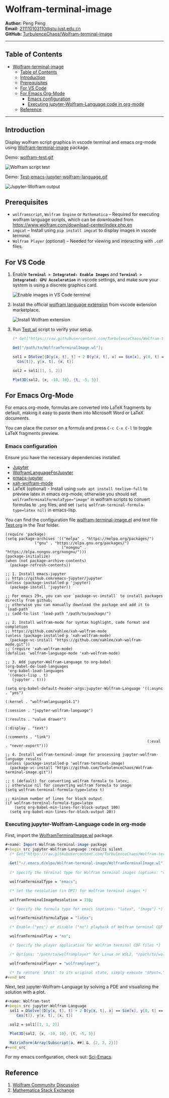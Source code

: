 # Wolfram-terminal-image

**Author:** Peng Peng  \
**Email:** [211110103110@stu.just.edu.cn](mailto:211110103110@stu.just.edu.cn)  \
**GitHub:** [TurbulenceChaos/Wolfram-terminal-image](https://github.com/TurbulenceChaos/Wolfram-terminal-image)

---

## Table of Contents
- [Wolfram-terminal-image](#wolfram-terminal-image)
  - [Table of Contents](#table-of-contents)
  - [Introduction](#introduction)
  - [Prerequisites](#prerequisites)
  - [For VS Code](#for-vs-code)
  - [For Emacs Org-Mode](#for-emacs-org-mode)
    - [Emacs configuration](#emacs-configuration)
    - [Executing jupyter-Wolfram-Language code in org-mode](#executing-jupyter-wolfram-language-code-in-org-mode)
  - [Reference](#reference)

---
## Introduction
Display wolfram script graphics in vscode terminal and emacs org-mode using [Wolfram-terminal-image](https://github.com/TurbulenceChaos/Wolfram-terminal-image) package.

Demo: [wolfram-test.gif](https://github.com/TurbulenceChaos/Wolfram-terminal-image/blob/main/Images/wolfram-test.gif)  

![Wolfram script test](Images/wolfram-test.gif)

Demo: [Test-emacs-jupyter-wolfram-language.gif](https://github.com/TurbulenceChaos/Wolfram-terminal-image/blob/main/Images/Test-emacs-jupyter-wolfram-language.gif)  

![Jupyter-Wolfram output](Images/Test-emacs-jupyter-wolfram-language.gif)

## Prerequisites
- `wolframscript`, `Wolfram Engine` or `Mathematica` – Required for executing wolfram language scripts, which can be downloaded from https://www.wolfram.com/download-center/index.php.en 
- `imgcat` – Install using `pip install imgcat` to display images in vscode terminal.
- `Wolfram Player` (optional) – Needed for viewing and interacting with `.cdf` files.

## For VS Code

1. Enable **`Terminal > Integrated: Enable Images`** and **`Terminal > Integrated: GPU Acceleration`** in vscode settings, and make sure your system is using a discrete graphics card.

   ![Enable images in VS Code terminal](Images/vscode-terminal-enable-images.png)

2. Install the official [wolfram language extension](https://github.com/WolframResearch/vscode-wolfram) from vscode extension marketplace.

   ![Install Wolfram extension](Images/vscode-official-wolfram-extension.png)

3. Run [Test.wl](Test/Test.wl) script to verify your setup.
   ```Mathematica
   (* Get["https://raw.githubusercontent.com/TurbulenceChaos/Wolfram-terminal-image/refs/heads/main/WolframTerminalImage.wl"]; *)

   Get["/path/to/WolframTerminalImage.wl"];

   sol1 = DSolve[{D[y[x, t], t] + 2 D[y[x, t], x] == Sin[x], y[0, t] == 
     Cos[t]}, y[x, t], {x, t}]

   sol2 = sol1[[1, 1, 2]]

   Plot3D[sol2, {x, -10, 10}, {t, -5, 5}]
   ```

## For Emacs Org-Mode
For emacs org-mode, formulas are converted into LaTeX fragments by default, making it easy to paste them into Microsoft Word or LaTeX documents.

You can place the cursor on a formula and press `C-c C-x C-l` to toggle LaTeX fragments preview.

### Emacs configuration
Ensure you have the necessary dependencies installed.
- [Jupyter](https://jupyter.org/install)
- [WolframLanguageForJupyter](https://github.com/WolframResearch/WolframLanguageForJupyter)
- [emacs-jupyter](https://github.com/emacs-jupyter/jupyter)
- [xah-wolfram-mode](https://github.com/xahlee/xah-wolfram-mode)
- LaTeX (optional) - Install using `sudo apt install texlive-full` to preview latex in emacs org-mode; otherwise you should set `wolframTerminalFormulaType="image"` in wolfram scripts to convert formulas to `.png` files, and set `(setq wolfram-terminal-formula-type=latex nil)` in emacs-lisp.

You can find the configuration file [wolfram-terminal-image.el](Test/wolfram-terminal-image.el) and test file [Test.org](Test/Test.org) in the _Test_ folder.

```emacs-lisp
(require 'package)
(setq package-archives '(("melpa" . "https://melpa.org/packages/")
			 ("gnu" . "https://elpa.gnu.org/packages/")
                         ("nongnu" . "https://elpa.nongnu.org/nongnu/")))
(package-initialize)
(when (not package-archive-contents)
  (package-refresh-contents))

;; 1. Install emacs-jupyter
;; https://github.com/emacs-jupyter/jupyter
(unless (package-installed-p 'jupyter)
  (package-install 'jupyter))

;; For emacs 29+, you can use `package-vc-install` to install packages directly from github;
;; otherwise you can manually download the package and add it to `load-path`
;; (add-to-list 'load-path "/path/to/package/")

;; 2. Install wolfram-mode for syntax highlight, code format and completion
;; https://github.com/xahlee/xah-wolfram-mode
(unless (package-installed-p 'xah-wolfram-mode)
  (package-vc-install "https://github.com/xahlee/xah-wolfram-mode.git"))
;; (require 'xah-wolfram-mode)
(defalias 'wolfram-language-mode 'xah-wolfram-mode)

;; 3. Add jupyter-Wolfram-Language to org-babel
(org-babel-do-load-languages
 'org-babel-load-languages
 '((emacs-lisp . t)
   (jupyter . t)))

(setq org-babel-default-header-args:jupyter-Wolfram-Language '((:async . "yes")
                                                               (:kernel . "wolframlanguage14.1")
                                                               (:session . "jupyter-wolfram-language")
                                                               (:results . "value drawer")
                                                               (:display . "text")
                                                               (:comments . "link")
                                                               (:eval . "never-export")))

;; 4. Install wolfram-terminal-image for processing jupyter-wolfram-language results
(unless (package-installed-p 'wolfram-terminal-image)
  (package-vc-install "https://github.com/TurbulenceChaos/Wolfram-terminal-image.git"))

;; t (default) for converting wolfram formula to latex;
;; otherwise nil for converting wolfram formula to image
(setq wolfram-terminal-formula-type=latex t)

;; minimum number of lines for block output
(if wolfram-terminal-formula-type=latex
    (setq org-babel-min-lines-for-block-output 100)
  (setq org-babel-min-lines-for-block-output 20))
```

### Executing jupyter-Wolfram-Language code in org-mode
First, import the [WolframTerminalImage.wl](https://github.com/TurbulenceChaos/Wolfram-terminal-image/blob/main/WolframTerminalImage.wl) package.

```Mathematica
#+name: Import-Wolfram-terminal-image-package
#+begin_src jupyter-Wolfram-Language :results silent
  (* Get["https://raw.githubusercontent.com/TurbulenceChaos/Wolfram-terminal-image/refs/heads/main/WolframTerminalImage.wl"]; *)
  
  Get["~/.emacs.d/elpa/Wolfram-terminal-image/WolframTerminalImage.wl"];
  
  (* Specify the terminal type for Wolfram terminal images (options: "vscode", "emacs") *)

  wolframTerminalType = "emacs";

  (* Set the resolution (in DPI) for Wolfram terminal images *)

  wolframTerminalImageResolution = 150;

  (* Specify the formula type for emacs (options: "latex", "image") *)

  wolframTerminalFormulaType = "latex";

  (* Enable ("yes") or disable ("no") playback of Wolfram terminal CDF files *)

  wolframTerminalPlay = "no";

  (* Specify the player application for Wolfram terminal CDF files *)

  (* Options: "/path/to/wolframplayer" for Linux or WSL2, "/path/to/wolframplayer.exe" for Windows or WSL2 *)

  wolframTerminalPlayer = "wolframplayer";

  (* To restore `$Post` to its original state, simply execute "$Post=." *)
#+end_src
```

Next, test jupyter-Wolfram-Language by solving a PDE and visualizing the solution with a plot.

```Mathematica
#+name: Wolfram-test
#+begin_src jupyter-Wolfram-Language
  sol1 = DSolve[{D[y[x, t], t] + 2 D[y[x, t], x] == Sin[x], y[0, t] == 
     Cos[t]}, y[x, t], {x, t}]

  sol2 = sol1[[1, 1, 2]]

  Plot3D[sol2, {x, -10, 10}, {t, -5, 5}]

  MatrixForm[Array[Subscript[a, ##] &, {2, 2, 2}]]
#+end_src
```

For my emacs configuration, check out: [Sci-Emacs](https://github.com/TurbulenceChaos/Sci-Emacs).

## Reference

1. [Wolfram Community Discussion](https://community.wolfram.com/groups/-/m/t/2864001)
2. [Mathematica Stack Exchange](https://mathematica.stackexchange.com/questions/258273/how-to-set-up-a-plot-viewer-for-wolfram-engine)
